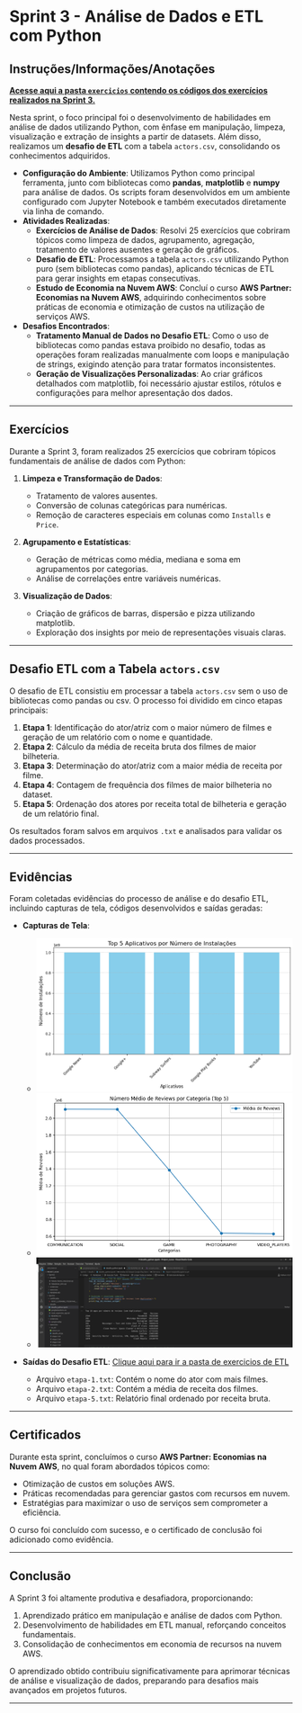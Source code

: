 
# Sprint 3 - Análise de Dados e ETL com Python

## Instruções/Informações/Anotações

[**Acesse aqui a pasta `exercicios` contendo os códigos dos exercícios realizados na Sprint 3.**](../Sprint3/exercicios/)

Nesta sprint, o foco principal foi o desenvolvimento de habilidades em análise de dados utilizando Python, com ênfase em manipulação, limpeza, visualização e extração de insights a partir de datasets. Além disso, realizamos um **desafio de ETL** com a tabela `actors.csv`, consolidando os conhecimentos adquiridos.

- **Configuração do Ambiente**: Utilizamos Python como principal ferramenta, junto com bibliotecas como **pandas**, **matplotlib** e **numpy** para análise de dados. Os scripts foram desenvolvidos em um ambiente configurado com Jupyter Notebook e também executados diretamente via linha de comando.
- **Atividades Realizadas**:
  - **Exercícios de Análise de Dados**: Resolvi 25 exercícios que cobriram tópicos como limpeza de dados, agrupamento, agregação, tratamento de valores ausentes e geração de gráficos.
  - **Desafio de ETL**: Processamos a tabela `actors.csv` utilizando Python puro (sem bibliotecas como pandas), aplicando técnicas de ETL para gerar insights em etapas consecutivas.
  - **Estudo de Economia na Nuvem AWS**: Concluí o curso **AWS Partner: Economias na Nuvem AWS**, adquirindo conhecimentos sobre práticas de economia e otimização de custos na utilização de serviços AWS.
- **Desafios Encontrados**:
  - **Tratamento Manual de Dados no Desafio ETL**: Como o uso de bibliotecas como pandas estava proibido no desafio, todas as operações foram realizadas manualmente com loops e manipulação de strings, exigindo atenção para tratar formatos inconsistentes.
  - **Geração de Visualizações Personalizadas**: Ao criar gráficos detalhados com matplotlib, foi necessário ajustar estilos, rótulos e configurações para melhor apresentação dos dados.

---

## Exercícios

Durante a Sprint 3, foram realizados 25 exercícios que cobriram tópicos fundamentais de análise de dados com Python:

1. **Limpeza e Transformação de Dados**:
   - Tratamento de valores ausentes.
   - Conversão de colunas categóricas para numéricas.
   - Remoção de caracteres especiais em colunas como `Installs` e `Price`.

2. **Agrupamento e Estatísticas**:
   - Geração de métricas como média, mediana e soma em agrupamentos por categorias.
   - Análise de correlações entre variáveis numéricas.

3. **Visualização de Dados**:
   - Criação de gráficos de barras, dispersão e pizza utilizando matplotlib.
   - Exploração dos insights por meio de representações visuais claras.

---

## Desafio ETL com a Tabela `actors.csv`

O desafio de ETL consistiu em processar a tabela `actors.csv` sem o uso de bibliotecas como pandas ou csv. O processo foi dividido em cinco etapas principais:

1. **Etapa 1**: Identificação do ator/atriz com o maior número de filmes e geração de um relatório com o nome e quantidade.
2. **Etapa 2**: Cálculo da média de receita bruta dos filmes de maior bilheteria.
3. **Etapa 3**: Determinação do ator/atriz com a maior média de receita por filme.
4. **Etapa 4**: Contagem de frequência dos filmes de maior bilheteria no dataset.
5. **Etapa 5**: Ordenação dos atores por receita total de bilheteria e geração de um relatório final.

Os resultados foram salvos em arquivos `.txt` e analisados para validar os dados processados.

---

## Evidências

Foram coletadas evidências do processo de análise e do desafio ETL, incluindo capturas de tela, códigos desenvolvidos e saídas geradas:

- **Capturas de Tela**:
  - ![Gráfico de Barras](../Sprint3/evidencias/graficobarras_top5.png)
  - ![Grafico de linhas](../Sprint3/evidencias/graficolinha_reviews.png)
  - ![desafio top 10](../Sprint3/evidencias/desafio_top10.png)

- **Saídas do Desafio ETL**: [Clique aqui para ir a pasta de exercicios de ETL](../Sprint3/exercicios/ex_etl/)
  - Arquivo `etapa-1.txt`: Contém o nome do ator com mais filmes.
  - Arquivo `etapa-2.txt`: Contém a média de receita dos filmes.
  - Arquivo `etapa-5.txt`: Relatório final ordenado por receita bruta.

---

## Certificados

Durante esta sprint, concluímos o curso **AWS Partner: Economias na Nuvem AWS**, no qual foram abordados tópicos como:
- Otimização de custos em soluções AWS.
- Práticas recomendadas para gerenciar gastos com recursos em nuvem.
- Estratégias para maximizar o uso de serviços sem comprometer a eficiência.

O curso foi concluído com sucesso, e o certificado de conclusão foi adicionado como evidência.

---

## Conclusão

A Sprint 3 foi altamente produtiva e desafiadora, proporcionando:
1. Aprendizado prático em manipulação e análise de dados com Python.
2. Desenvolvimento de habilidades em ETL manual, reforçando conceitos fundamentais.
3. Consolidação de conhecimentos em economia de recursos na nuvem AWS.

O aprendizado obtido contribuiu significativamente para aprimorar técnicas de análise e visualização de dados, preparando para desafios mais avançados em projetos futuros.

---
